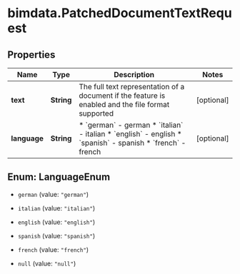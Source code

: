 # bimdata.PatchedDocumentTextRequest

## Properties

Name | Type | Description | Notes
------------ | ------------- | ------------- | -------------
**text** | **String** | The full text representation of a document if the feature is enabled and the file format supported | [optional] 
**language** | **String** | * &#x60;german&#x60; - german * &#x60;italian&#x60; - italian * &#x60;english&#x60; - english * &#x60;spanish&#x60; - spanish * &#x60;french&#x60; - french | [optional] 



## Enum: LanguageEnum


* `german` (value: `"german"`)

* `italian` (value: `"italian"`)

* `english` (value: `"english"`)

* `spanish` (value: `"spanish"`)

* `french` (value: `"french"`)

* `null` (value: `"null"`)




